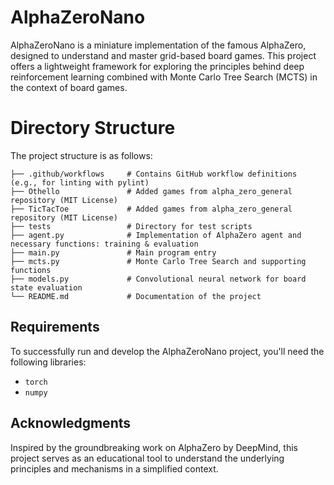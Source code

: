 # AlphaZeroNano

AlphaZeroNano is a miniature implementation of the famous AlphaZero, designed to understand and master grid-based board games. This project offers a lightweight framework for exploring the principles behind deep reinforcement learning combined with Monte Carlo Tree Search (MCTS) in the context of board games.

# Directory Structure

The project structure is as follows:

```
├── .github/workflows     # Contains GitHub workflow definitions (e.g., for linting with pylint)
├── Othello               # Added games from alpha_zero_general repository (MIT License)
├── TicTacToe             # Added games from alpha_zero_general repository (MIT License)
├── tests                 # Directory for test scripts
├── agent.py              # Implementation of AlphaZero agent and necessary functions: training & evaluation
├── main.py               # Main program entry
├── mcts.py               # Monte Carlo Tree Search and supporting functions
├── models.py             # Convolutional neural network for board state evaluation
└── README.md             # Documentation of the project
```

## Requirements

To successfully run and develop the AlphaZeroNano project, you'll need the following libraries:

- `torch`
- `numpy`

## Acknowledgments

Inspired by the groundbreaking work on AlphaZero by DeepMind, this project serves as an educational tool to understand the underlying principles and mechanisms in a simplified context.
